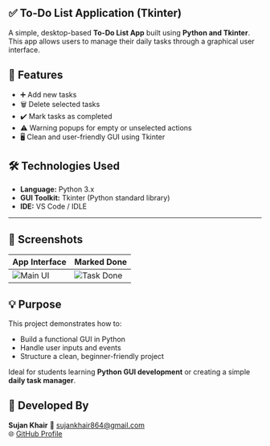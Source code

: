 ## ✅ To-Do List Application (Tkinter)

A simple, desktop-based **To-Do List App** built using **Python and Tkinter**. This app allows users to manage their daily tasks through a graphical user interface.

## 🔧 Features

- ➕ Add new tasks
- 🗑️ Delete selected tasks
- ✔️ Mark tasks as completed
- ⚠️ Warning popups for empty or unselected actions
- 🖥️ Clean and user-friendly GUI using Tkinter


## 🛠 Technologies Used

- **Language:** Python 3.x  
- **GUI Toolkit:** Tkinter (Python standard library)  
- **IDE:** VS Code / IDLE

---

## 📸 Screenshots

| App Interface | Marked Done |
|---------------|-------------|
| ![Main UI](images/todo_main.png) | ![Task Done](images/todo_done.png) |


## 💡 Purpose

This project demonstrates how to:
- Build a functional GUI in Python
- Handle user inputs and events
- Structure a clean, beginner-friendly project

Ideal for students learning **Python GUI development** or creating a simple **daily task manager**.

## 👤 Developed By

**Sujan Khair**
📧 [sujankhair864@gmail.com](mailto:sujankhair864@gmail.com)  
🌐 [GitHub Profile](https://github.com/sujan-khair)



